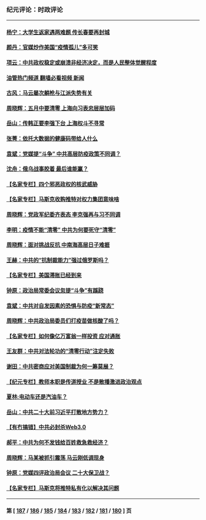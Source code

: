 ### 纪元评论：时政评论
---
#### [杨宁：大学生返家遇两难题 传长春要再封城](../../pages/nsc1025/n13731454.md?05100330) 
#### [颜丹：官媒炒作美国“疫情孤儿”多可笑](../../pages/nsc1025/n13730602.md?05100330) 
#### [项云：中共政权稳定或崩溃非经济决定，而是人民整体觉醒程度](../../pages/nsc1025/n13731155.md?05100330) 
#### [油管热门频道 翻墙必看视频 新闻](ok?05100330)
#### [古风：马云屡次躺枪与江派失势有关](../../pages/nsc1025/n13731131.md?05100330) 
#### [周晓辉：五月中要清零 上海向习表忠层层加码](../../pages/nsc1025/n13730636.md?05100330) 
#### [岳山：传韩正要李强下台 上海权斗不寻常](../../pages/nsc1025/n13730241.md?05100330) 
#### [张菁：依托大数据的健康码带给人什么](../../pages/nsc1025/n13730595.md?05100330) 
#### [袁斌：党媒提“斗争” 中共高层防疫政策不同调？](../../pages/nsc1025/n13730399.md?05100330) 
#### [沈舟：俄乌战事胶着 最后谁能赢？](../../pages/nsc1025/n13729909.md?05100330) 
#### [【名家专栏】四个邪恶政权的核武威胁](../../pages/nsc1025/n13729936.md?05100330) 
#### [【名家专栏】马斯克收购推特对权力集团意味啥](../../pages/nsc1025/n13729521.md?05100330) 
#### [周晓辉：党政军纪委齐表态 李克强再与习不同调](../../pages/nsc1025/n13729714.md?05100330) 
#### [李明：疫情不能“清零” 中共为何要死守“清零”](../../pages/nsc1025/n13729461.md?05100330) 
#### [周晓辉：面对挑战反抗 中南海高层日子难捱](../../pages/nsc1025/n13728919.md?05100330) 
#### [王赫：中共的“抗制裁能力”强过俄罗斯吗？](../../pages/nsc1025/n13729012.md?05100330) 
#### [【名家专栏】美国滞胀已经到来](../../pages/nsc1025/n13728602.md?05100330) 
#### [钟原：政治局常委会议忽提“斗争”有蹊跷](../../pages/nsc1025/n13728275.md?05100330) 
#### [袁斌：中共对自发因素的恐惧与防疫“新常态”](../../pages/nsc1025/n13728627.md?05100330) 
#### [周晓辉：中共政治局委员们打疫苗做核酸了吗？](../../pages/nsc1025/n13728567.md?05100330) 
#### [【名家专栏】如何像亿万富翁一样投资 应对通胀](../../pages/nsc1025/n13727916.md?05100330) 
#### [王友群：中共对法轮功的“清零行动”注定失败](../../pages/nsc1025/n13727525.md?05100330) 
#### [谢田：中共密商应对美国制裁为何一筹莫展？](../../pages/nsc1025/n13728088.md?05100330) 
#### [【纪元专栏】教师本职是传道授业 不是散播激进政治观点](../../pages/nsc1025/n13728085.md?05100330) 
#### [夏林:电动车还是汽油车？](../../pages/nsc1025/n13728044.md?05100330) 
#### [岳山：中共二十大前习近平打散地方势力？](../../pages/nsc1025/n13727702.md?05100330) 
#### [【有冇搞错】中共必封杀Web3.0](../../pages/nsc1025/n13727399.md?05100330) 
#### [郝平：中共为何不发钱给百姓救急救经济？](../../pages/nsc1025/n13727708.md?05100330) 
#### [周晓辉：马某被抓引震荡 马云刚低调现身](../../pages/nsc1025/n13726337.md?05100330) 
#### [钟原：党媒四评政治局会议 二十大保卫战？](../../pages/nsc1025/n13727437.md?05100330) 
#### [【名家专栏】马斯克将推特私有化以解决其问题](../../pages/nsc1025/n13727071.md?05100330) 

---
#### 第 [ [187](./187.md?05100330) / [186](./186.md?05100330) / [185](./185.md?05100330) / [184](./184.md?05100330) / [183](./183.md?05100330) / [182](./182.md?05100330) / [181](./181.md?05100330) / [180](./180.md?05100330) ] 页
